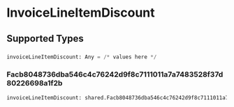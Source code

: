 # InvoiceLineItemDiscount


## Supported Types

### 

```python
invoiceLineItemDiscount: Any = /* values here */
```

### Facb8048736dba546c4c76242d9f8c7111011a7a7483528f37d80226698a1f2b

```python
invoiceLineItemDiscount: shared.Facb8048736dba546c4c76242d9f8c7111011a7a7483528f37d80226698a1f2b = /* values here */
```

